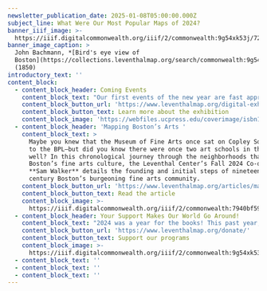 ```yaml
---
newsletter_publication_date: 2025-01-08T05:00:00.000Z
subject_line: What Were Our Most Popular Maps of 2024?
banner_iiif_image: >-
  https://iiif.digitalcommonwealth.org/iiif/2/commonwealth:9g54xk53j/728,1382,7554,3314/,1200/0/default.jpg
banner_image_caption: >
  John Bachmann, *[Bird's eye view of
  Boston](https://collections.leventhalmap.org/search/commonwealth:9g54xk528)*
  (1850)
introductory_text: ''
content_block:
  - content_block_header: Coming Events
    content_block_text: "Our first events of the new year are fast approaching!\n\n**Virtual · January 14, 6:30 pm ET:** In this talk, based on his recent book\_*[The Map in the Machine](https://www.ucpress.edu/books/the-map-in-the-machine/paper)*,\_**Luis F. Alvarez** León\_examines how digital technologies have changed how we shop, work, play, and communicate, charting these changes through MapQuest and Google Maps to the rise of IP geolocation, ridesharing, and a new Earth Observation satellite ecosystem. [Register here.](https://www.leventhalmap.org/event/the-map-in-the-machine-charting-the-spatial-architecture-of-digital-capitalism/)\n\n**Virtual · January 16, 7 pm ET:** The Washington Map Society will host a conversation with\_**Ian Spangler** and **Emily Bowe**, the co-curators of *[Processing Place: How Computers and Cartographers Redrew Our World](https://www.leventhalmap.org/digital-exhibitions/processing-place/)*, with an overview of the Processing Place exhibition and discussion about the rise of computer cartography.  [Register here.](https://www.leventhalmap.org/event/a-look-behind-processing-place-how-computers-and-cartographers-redrew-our-world/)\n\nBoth programs are done in support of *[Processing Place: How Computers and Cartographers Redrew Our World](https://www.leventhalmap.org/digital-exhibitions/processing-place/)*.\n"
    content_block_button_url: 'https://www.leventhalmap.org/digital-exhibitions/processing-place/'
    content_block_button_text: Learn more about the exhibition
    content_block_image: 'https://webfiles.ucpress.edu/coverimage/isbn13/9780520389328.jpg'
  - content_block_header: 'Mapping Boston’s Arts '
    content_block_text: >
      Maybe you knew that the Museum of Fine Arts once sat on Copley Square next
      to the BPL—but did you know there were once two art schools in the area as
      well? In this chronological journey through the neighborhoods that shaped
      Boston’s fine arts culture, the Leventhal Center’s Fall 2024 Co-op student
      **Sam Walker** details the founding and initial steps of nineteenth
      century Boston’s burgeoning fine arts community.
    content_block_button_url: 'https://www.leventhalmap.org/articles/mapping-bostons-arts/'
    content_block_button_text: Read the article
    content_block_image: >-
      https://iiif.digitalcommonwealth.org/iiif/2/commonwealth:7940bf59c/550,48,1087,1248/,1200/0/default.jpg
  - content_block_header: Your Support Makes Our World Go Around!
    content_block_text: "2024 was a year for the books! This past year, our gallery saw three different exhibits (*[Getting Around Town](https://www.leventhalmap.org/digital-exhibitions/getting-around-town/)*, *[Heaven & Earth](https://www.leventhalmap.org/digital-exhibitions/heaven-and-earth/)*, and *[Processing Place](https://www.leventhalmap.org/digital-exhibitions/processing-place/)*), we hosted 38 public events, and welcomed over 57,000 visitors. Our digital collection remained an incredible tool for research, with over 246,000 visitors searching for maps. Additionally, we added 21 new atlas layers to [Atlascope](http://atlascope.org/) as part of our project to expand our coverage of Massachusetts towns in the tool. This past year was one of growth for our Education team, as we welcomed three new staff members and hosted 31 visits from local schools.\n\nWe’re grateful for our community of friends and map lovers—we look forward to spending 2025 continuing to strengthen and expand our commitment to free and accessible collections and resources, public interpretation and research, and work with educators and students. If you’d like to help support new and innovative projects in 2025, please consider\_[supporting us with a gift of any size](https://www.leventhalmap.org/donate/).\n"
    content_block_button_url: 'https://www.leventhalmap.org/donate/'
    content_block_button_text: Support our programs
    content_block_image: >-
      https://iiif.digitalcommonwealth.org/iiif/2/commonwealth:9g54xk53j/1828,792,4643,4951/,1200/0/default.jpg
  - content_block_text: ''
  - content_block_text: ''
  - content_block_text: ''
---
```


